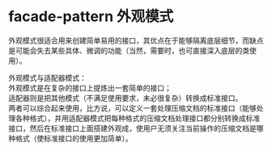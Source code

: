 # facade-pattern 外观模式   
外观模式很适合用来创建简单易用的接口，其优点在于能够隔离底层细节，而缺点是可能会失去某些具体、微调的功能（当然，需要时，也可直接深入底层的类使用）。    
    
外观模式与适配器模式：    
外观模式是在复杂的接口上提炼出一套简单的接口；    
适配器则是把其他模式（不满足使用要求，未必很复杂）转换成标准接口。    
两者可以综合起来使用，比方说，可以定义一套处理压缩文档的标准接口（能够处理各种格式），并用适配器模式把每种格式的压缩文档处理接口都分别转换成标准接口，然后在标准接口上面搭建外观成，使用户无须关注当前操作的压缩文档是哪种格式（使标准接口的使用更加简单）。
